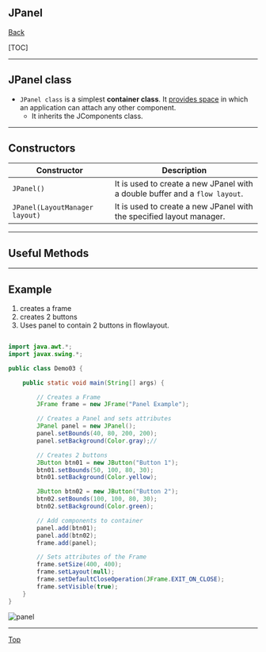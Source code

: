 ## JPanel

[Back](../java_swing.md)

[TOC]

---

## JPanel class

- `JPanel class` is a simplest **container class**. It <u>provides space</u> in which an application can attach any other component.
  - It inherits the JComponents class.

---

## Constructors

| Constructor                    | Description                                                                 |
| ------------------------------ | --------------------------------------------------------------------------- |
| `JPanel()`                     | It is used to create a new JPanel with a double buffer and a `flow layout`. |
| `JPanel(LayoutManager layout)` | It is used to create a new JPanel with the specified layout manager.        |

---

## Useful Methods

---

## Example

1. creates a frame
2. creates 2 buttons
3. Uses panel to contain 2 buttons in flowlayout.

```java

import java.awt.*;
import javax.swing.*;

public class Demo03 {

    public static void main(String[] args) {

        // Creates a Frame
        JFrame frame = new JFrame("Panel Example");

        // Creates a Panel and sets attributes
        JPanel panel = new JPanel();
        panel.setBounds(40, 80, 200, 200);
        panel.setBackground(Color.gray);//

        // Creates 2 buttons
        JButton btn01 = new JButton("Button 1");
        btn01.setBounds(50, 100, 80, 30);
        btn01.setBackground(Color.yellow);

        JButton btn02 = new JButton("Button 2");
        btn02.setBounds(100, 100, 80, 30);
        btn02.setBackground(Color.green);

        // Add components to container
        panel.add(btn01);
        panel.add(btn02);
        frame.add(panel);

        // Sets attributes of the Frame
        frame.setSize(400, 400);
        frame.setLayout(null);
        frame.setDefaultCloseOperation(JFrame.EXIT_ON_CLOSE);
        frame.setVisible(true);
    }
}

```

![panel](https://static.javatpoint.com/java/swing/images/java-jpanel1.png)


---

[Top](#GUI)
